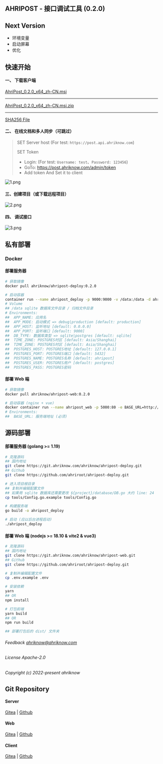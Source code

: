 ## AHRIPOST - 接口调试工具 (0.2.0)

## Next Version

- 环境变量
- 启动屏幕
- 优化

## 快速开始

#### 一、 下载客户端

<a href="https://installer.service.ahriknow.com/ahripost/rust/releases/v0.2.0/msi/AhriPost_0.2.0_x64_zh-CN.msi" target="_blank">AhriPost_0.2.0_x64_zh-CN.msi</a>

-------

<a href="https://installer.service.ahriknow.com/ahripost/rust/releases/v0.2.0/msi/AhriPost_0.2.0_x64_zh-CN.msi.zip" target="_blank">AhriPost_0.2.0_x64_zh-CN.msi.zip</a>

--------

<a href="https://installer.service.ahriknow.com/ahripost/rust/releases/v0.2.0/msi/AhriPost_0.2.0_x64_zh-CN.msi.sha256" target="_blank">SHA256 File</a>


#### 二、 在线文档和多人同步（可跳过）

> SET Server host (For test: `https://post.api.ahriknow.com`)
>
> SET Token
>   - Login:  (For test: `Username: test`、`Password: 123456`)
>   - GoTo: https://post.ahriknow.com/admin/token
>   - Add token And Set it to client 

![1.png](https://installer.service.ahriknow.com/ahripost/rust/releases/v0.2.0/resources/1.png)

#### 三、创建项目（或下载远程项目）

![2.png](https://installer.service.ahriknow.com/ahripost/rust/releases/v0.2.0/resources/2.png)

#### 四、 调试接口

![3.png](https://installer.service.ahriknow.com/ahripost/rust/releases/v0.2.0/resources/3.png)

## 私有部署

### Docker

#### 部署服务器

```bash
# 获取镜像
docker pull ahriknow/ahripost-deploy:0.2.0

# 启动容器
container run --name ahripost_deploy -p 9000:9000 -v /data:/data -d ahriknow/ahripost-deploy:0.2.0
# Volume
## /data sqlite 数据库文件目录 / 归档文件目录
# Environments:
##  APP_NAME: 应用名
##  APP_MODE: 启动模式 => debug|production [default: production]
##  APP_HOST: 监听地址 [default: 0.0.0.0]
##  APP_PORT: 监听端口 [default: 9000]
##  DB_TYPE: 数据库类型 => sqlite|postgres [default: sqlite]
##  TIME_ZONE: POSTGRES时区 [default: Asia/Shanghai]
##  TIME_ZONE: POSTGRES时区 [default: Asia/Shanghai]
##  POSTGRES_HOST: POSTGRES地址 [default: 127.0.0.1]
##  POSTGRES_PORT: POSTGRES端口 [default: 5432]
##  POSTGRES_NAME: POSTGRES名称 [default: ahripost]
##  POSTGRES_USER: POSTGRES用户 [default: postgres]
##  POSTGRES_PASS: POSTGRES密码
```
#### 部署 Web 端

```bash
# 获取镜像
docker pull ahriknow/ahripost-web:0.2.0

# 启动容器 (nginx + vue)
docker container run --name ahripost_web -p 5000:80 -e BASE_URL=http://127.0.0.1:9000 -d ahriknow/ahripost-web:0.2.0
# Environments:
##  BASE_URL: 服务端地址 (必须)
```

## 源码部署

#### 部署服务器 (golang >= 1.19)

```bash
# 克隆源码
## 国内地址
git clone https://git.ahriknow.com/ahriknow/ahripost-deploy.git
## Github
git clone https://github.com/ahriroot/ahripost-deploy.git

# 进入项目根目录
## 复制并编辑配置文件
## 如果用 sqlite 数据库还需要更改 ${project}/database/DB.go 大约 line: 24
cp tools/Config.go.example tools/Config.go

# 构建服务端
go build -o ahripost_deploy

# 启动 (应以后台进程启动)
./ahripost_deploy
```
#### 部署 Web 端 (nodejs >= 18.10 & vite2 & vue3)

```bash
# 克隆源码
## 国内地址
git clone https://git.ahriknow.com/ahriknow/ahripost-web.git
## Github
git clone https://github.com/ahriroot/ahripost-deploy.git

# 复制并编辑配置文件
cp .env.example .env

# 安装依赖
yarn
## OR
npm install

# 打包前端
yarn build
## OR
npm run build

## 部署打包后的 dist/ 文件夹
```

###### Feedback ahriknow@ahriknow.com

###### License Apache-2.0

###### Copyright (c) 2022-present ahriknow

## Git Repository

#### Server

[Gitea](https://git.ahriknow.com/ahriknow/ahripost-deploy) | [Github](https://github.com/ahriroot/ahripost-deploy)

#### Web

[Gitea](https://git.ahriknow.com/ahriknow/ahripost-web) | [Github](https://github.com/ahriroot/ahripost-web)

#### Client

[Gitea](https://git.ahriknow.com/ahriknow/ahripost-client-rust) | [Github](https://github.com/ahriroot/ahripost-client-rust)

